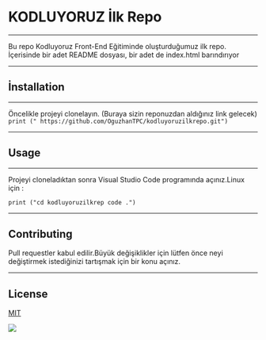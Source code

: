 # KODLUYORUZ İlk Repo

*** 

Bu repo Kodluyoruz Front-End Eğitiminde oluşturduğumuz ilk repo. İçerisinde bir adet README dosyası, bir adet de index.html barındırıyor

*** 

## İnstallation 
***
Öncelikle projeyi clonelayın. (Buraya sizin reponuzdan aldığınız link gelecek)
```print (" https://github.com/OguzhanTPC/kodluyoruzilkrepo.git") ```

*** 
## Usage 
***
Projeyi cloneladıktan sonra Visual Studio Code programında açınız.Linux için :


```print ("cd kodluyoruzilkrep code .")```

*** 

## Contributing 
Pull requestler kabul edilir.Büyük değişiklikler için  lütfen önce neyi değiştirmek istediğinizi tartışmak için bir konu açınız.
***
## License 
[MIT](https://choosealicense.com/licenses/mit/)

![](https://raw.githubusercontent.com/Kodluyoruz/taskforce/git/git/markdown-nedir-nasil-kullaniriz-/figures/kodluyoruz_logo.jpg)


